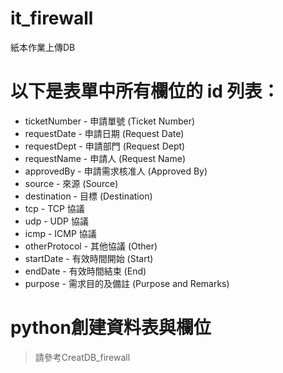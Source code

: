 # it_firewall
紙本作業上傳DB
# 以下是表單中所有欄位的 id 列表：
- ticketNumber - 申請單號 (Ticket Number)
- requestDate - 申請日期 (Request Date)
- requestDept - 申請部門 (Request Dept)
- requestName - 申請人 (Request Name)
- approvedBy - 申請需求核准人 (Approved By)
- source - 來源 (Source)
- destination - 目標 (Destination)
- tcp - TCP 協議
- udp - UDP 協議
- icmp - ICMP 協議
- otherProtocol - 其他協議 (Other)
- startDate - 有效時間開始 (Start)
- endDate - 有效時間結束 (End)
- purpose - 需求目的及備註 (Purpose and Remarks)

# python創建資料表與欄位
> 請參考CreatDB_firewall
